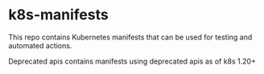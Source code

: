 # k8s-manifests

This repo contains Kubernetes manifests that can be used for testing and automated actions. 


Deprecated apis contains manifests using deprecated apis as of k8s 1.20+
